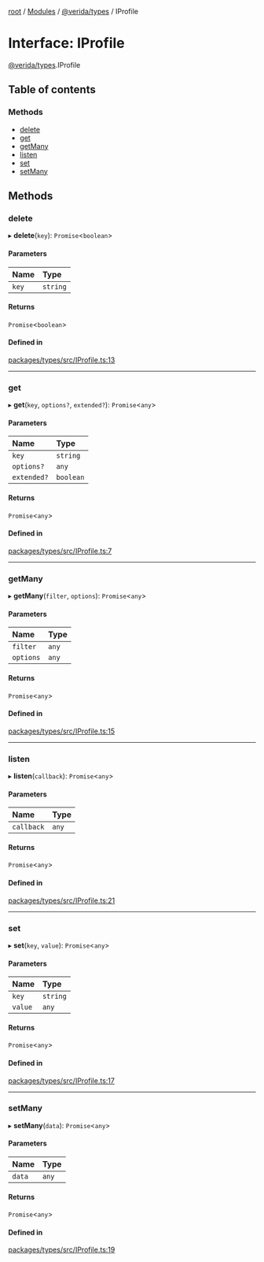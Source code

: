 [root](../README.md) / [Modules](../modules.md) / [@verida/types](../modules/verida_types.md) / IProfile

# Interface: IProfile

[@verida/types](../modules/verida_types.md).IProfile

## Table of contents

### Methods

- [delete](verida_types.IProfile.md#delete)
- [get](verida_types.IProfile.md#get)
- [getMany](verida_types.IProfile.md#getmany)
- [listen](verida_types.IProfile.md#listen)
- [set](verida_types.IProfile.md#set)
- [setMany](verida_types.IProfile.md#setmany)

## Methods

### delete

▸ **delete**(`key`): `Promise`<`boolean`\>

#### Parameters

| Name | Type |
| :------ | :------ |
| `key` | `string` |

#### Returns

`Promise`<`boolean`\>

#### Defined in

[packages/types/src/IProfile.ts:13](https://github.com/verida/verida-js/blob/5040472/packages/types/src/IProfile.ts#L13)

___

### get

▸ **get**(`key`, `options?`, `extended?`): `Promise`<`any`\>

#### Parameters

| Name | Type |
| :------ | :------ |
| `key` | `string` |
| `options?` | `any` |
| `extended?` | `boolean` |

#### Returns

`Promise`<`any`\>

#### Defined in

[packages/types/src/IProfile.ts:7](https://github.com/verida/verida-js/blob/5040472/packages/types/src/IProfile.ts#L7)

___

### getMany

▸ **getMany**(`filter`, `options`): `Promise`<`any`\>

#### Parameters

| Name | Type |
| :------ | :------ |
| `filter` | `any` |
| `options` | `any` |

#### Returns

`Promise`<`any`\>

#### Defined in

[packages/types/src/IProfile.ts:15](https://github.com/verida/verida-js/blob/5040472/packages/types/src/IProfile.ts#L15)

___

### listen

▸ **listen**(`callback`): `Promise`<`any`\>

#### Parameters

| Name | Type |
| :------ | :------ |
| `callback` | `any` |

#### Returns

`Promise`<`any`\>

#### Defined in

[packages/types/src/IProfile.ts:21](https://github.com/verida/verida-js/blob/5040472/packages/types/src/IProfile.ts#L21)

___

### set

▸ **set**(`key`, `value`): `Promise`<`any`\>

#### Parameters

| Name | Type |
| :------ | :------ |
| `key` | `string` |
| `value` | `any` |

#### Returns

`Promise`<`any`\>

#### Defined in

[packages/types/src/IProfile.ts:17](https://github.com/verida/verida-js/blob/5040472/packages/types/src/IProfile.ts#L17)

___

### setMany

▸ **setMany**(`data`): `Promise`<`any`\>

#### Parameters

| Name | Type |
| :------ | :------ |
| `data` | `any` |

#### Returns

`Promise`<`any`\>

#### Defined in

[packages/types/src/IProfile.ts:19](https://github.com/verida/verida-js/blob/5040472/packages/types/src/IProfile.ts#L19)
